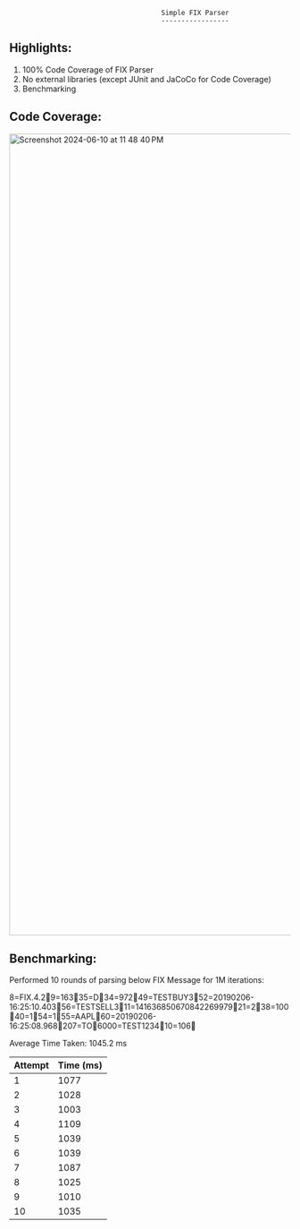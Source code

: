                                           Simple FIX Parser
                                          -----------------

Highlights:
-----------
1. 100% Code Coverage of FIX Parser
2. No external libraries (except JUnit and JaCoCo for Code Coverage)
3. Benchmarking

Code Coverage:
--------------
<img width="1433" alt="Screenshot 2024-06-10 at 11 48 40 PM" src="https://github.com/prashantunhale/Projects/assets/20407916/48888d18-5d29-4451-91b4-aef54ee0c2ff">

Benchmarking:
-------------

Performed 10 rounds of parsing below FIX Message for 1M iterations:

8=FIX.4.29=16335=D34=97249=TESTBUY352=20190206-16:25:10.40356=TESTSELL311=14163685067084226997921=238=10040=154=155=AAPL60=20190206-16:25:08.968207=TO6000=TEST123410=106

Average Time Taken: 1045.2 ms

| Attempt  | Time (ms) |
| -------- | --------- |
|     1    |     1077  |
|     2    |     1028  |
|     3    |     1003  |
|     4    |     1109  |
|     5    |     1039  |
|     6    |     1039  |
|     7    |     1087  |
|     8    |     1025  |
|     9    |     1010  |
|    10    |     1035  |
